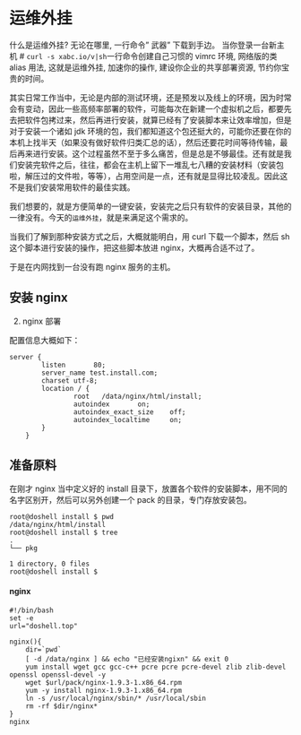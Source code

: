 # 运维外挂

什么是运维外挂? 无论在哪里, 一行命令” 武器” 下载到手边。 当你登录一台新主机 # `curl -s xabc.io/v|sh`​ 一行命令创建自己习惯的 vimrc 环境, 网络版的类 alias 用法, 这就是运维外挂, 加速你的操作, 建设你企业的共享部署资源, 节约你宝贵的时间。

其实日常工作当中，无论是内部的测试环境，还是预发以及线上的环境，因为时常会有变动，因此一些高频率部署的软件，可能每次在新建一个虚拟机之后，都要先去把软件包拷过来，然后再进行安装，就算已经有了安装脚本来让效率增加，但是对于安装一个诸如  jdk  环境的包，我们都知道这个包还挺大的，可能你还要在你的本机上找半天（如果没有做好软件归类汇总的话），然后还要花时间等待传输，最后再来进行安装。这个过程虽然不至于多么痛苦，但是总是不够最佳。还有就是我们安装完软件之后，往往，都会在主机上留下一堆乱七八糟的安装材料（安装包啦，解压过的文件啦，等等），占用空间是一点，还有就是显得比较凌乱。因此这不是我们安装常用软件的最佳实践。

我们想要的，就是方便简单的一键安装，安装完之后只有软件的安装目录，其他的一律没有。今天的`运维外挂`​，就是来满足这个需求的。

当我们了解到那种安装方式之后，大概就能明白，用 curl 下载一个脚本，然后 sh 这个脚本进行安装的操作，把这些脚本放进 nginx，大概再合适不过了。

于是在内网找到一台没有跑 nginx 服务的主机。

## 安装 nginx

2. nginx 部署

配置信息大概如下：

```nginx
server {
        listen       80;
        server_name test.install.com;
        charset utf-8;
        location / {
                root   /data/nginx/html/install;
                autoindex       on;
                autoindex_exact_size    off;
                autoindex_localtime     on;
        }
    }

```

## 准备原料

在刚才 nginx 当中定义好的 install 目录下，放置各个软件的安装脚本，用不同的名字区别开，然后可以另外创建一个 pack 的目录，专门存放安装包。

```nginx
root@doshell install $ pwd
/data/nginx/html/install
root@doshell install $ tree
.
└── pkg

1 directory, 0 files
root@doshell install $ 
```

#### nginx

```nginx
#!/bin/bash
set -e
url="doshell.top"

nginx(){
    dir=`pwd`
    [ -d /data/nginx ] && echo "已经安装ngixn" && exit 0
    yum install wget gcc gcc-c++ pcre pcre pcre-devel zlib zlib-devel openssl openssl-devel -y
    wget $url/pack/nginx-1.9.3-1.x86_64.rpm
    yum -y install nginx-1.9.3-1.x86_64.rpm
    ln -s /usr/local/nginx/sbin/* /usr/local/sbin
    rm -rf $dir/nginx*
}
nginx
```

